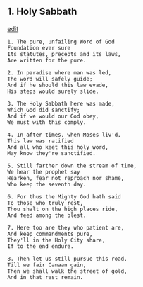 
## 1.  Holy Sabbath
[edit](https://docs.google.com/document/d/1cYhDSGfC3Ol_KwmXxvVLb1zaBFJHhBCD/edit?mode=html)



    1. The pure, unfailing Word of God
    Foundation ever sure
    Its statutes, precepts and its laws,
    Are written for the pure.

    2. In paradise where man was led,
    The word will safely guide;
    And if he should this law evade,
    His steps would surely slide.

    3. The Holy Sabbath here was made,
    Which God did sanctify;
    And if we would our God obey,
    We must with this comply.

    4. In after times, when Moses liv'd,
    This law was ratified
    And all who keet this holy word,
    May know they're sanctified.

    5. Still farther down the stream of time,
    We hear the prophet say
    Hearken, fear not reproach nor shame,
    Who keep the seventh day.

    6. For thus the Mighty God hath said
    To those who truly rest,
    Thou shalt on the high places ride,
    And feed among the blest.

    7. Here too are they who patient are,
    And keep commandments pure,
    They'll in the Holy City share,
    If to the end endure.

    8. Then let us still pursue this road,
    Till we fair Canaan gain,
    Then we shall walk the street of gold,
    And in that rest remain.
